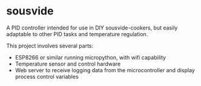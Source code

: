 # sousvide

A PID controller intended for use in DIY sousvide-cookers, but easily adaptable to other PID tasks and temperature regulation.

This project involves several parts:

* ESP8266 or similar running micropython, with wifi capability
* Temperature sensor and control hardware
* Web server to receive logging data from the microcontroller and display process control variables
